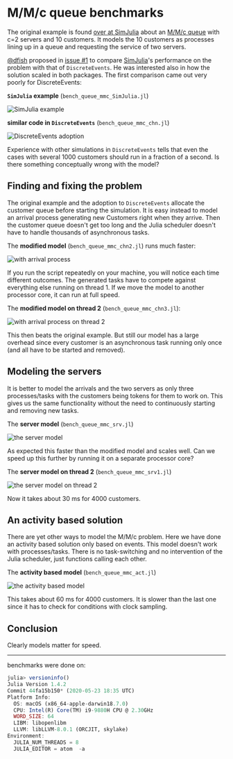 # M/M/c queue benchmarks

The original example is found [over at SimJulia](https://github.com/BenLauwens/SimJulia.jl/blob/master/examples/queue_mmc.ipynb) about an [M/M/c queue](https://en.wikipedia.org/wiki/M/M/c_queue) with c=2 servers and 10 customers. It models the 10 customers as processes lining up in a queue and requesting the service of two servers.

[@dfish](https://github.com/itsdfish) proposed in [issue #1](https://github.com/pbayer/DiscreteEventsCompanion.jl/issues/1) to compare [SimJulia](https://github.com/BenLauwens/SimJulia.jl)'s performance on the problem with that of `DiscreteEvents`. He was interested also in how the solution scaled in both packages. The first comparison came out very poorly for DiscreteEvents:

**`SimJulia` example** (`bench_queue_mmc_SimJulia.jl`)

![SimJulia example](img/bench_queue_mmc_SimJulia.png)

**similar code in `DiscreteEvents`** (`bench_queue_mmc_chn.jl`)

![DiscreteEvents adoption](img/bench_queue_mmc_chn.png)

Experience with other simulations in `DiscreteEvents` tells that even the cases with several 1000 customers should run in a fraction of a second. Is there something conceptually wrong with the model?

## Finding and fixing the problem

The original example and the adoption to `DiscreteEvents` allocate the customer queue before starting the simulation. It is easy instead to model an arrival process  generating new Customers right when they arrive. Then the customer queue doesn't get too long and the Julia scheduler doesn't have to handle thousands of asynchronous tasks.

The **modified model** (`bench_queue_mmc_chn2.jl`) runs much faster:

![with arrival process](img/bench_queue_mmc_chn2.png)

If you run the script repeatedly on your machine, you will notice each time different outcomes. The generated tasks have to compete against everything else running on thread 1. If we move the model to another processor core, it can run at full speed.

The **modified model on thread 2** (`bench_queue_mmc_chn3.jl`):

![with arrival process on thread 2](img/bench_queue_mmc_chn3.png)

This then beats the original example. But still our model has a large overhead since  every customer is an asynchronous task running only once (and all have to be started and removed).

## Modeling the servers

It is better to model the arrivals and the two servers as only three processes/tasks with the customers being tokens for them to work on. This gives us the same functionality without the need to continuously starting and removing new tasks.

The **server model** (`bench_queue_mmc_srv.jl`)

![the server model](img/bench_queue_mmc_srv.png)

As expected this faster than the modified model and scales well. Can we speed up this further by running it on a separate processor core?

The **server model on thread 2** (`bench_queue_mmc_srv1.jl`)

![the server model on thread 2](img/bench_queue_mmc_srv1.png)

Now it takes about 30 ms for 4000 customers.

## An activity based solution

There are yet other ways to model the M/M/c problem. Here we have done an activity based solution only based on events. This model doesn't work with processes/tasks. There is no task-switching and no intervention of the Julia scheduler, just functions calling each other.

The **activity based model** (`bench_queue_mmc_act.jl`)

![the activity based model](img/bench_queue_mmc_act.png)

This takes about 60 ms for 4000 customers. It is slower than the last one since it has to check for conditions with clock sampling.

## Conclusion

Clearly models matter for speed.

----
benchmarks were done on:

```julia
julia> versioninfo()
Julia Version 1.4.2
Commit 44fa15b150* (2020-05-23 18:35 UTC)
Platform Info:
  OS: macOS (x86_64-apple-darwin18.7.0)
  CPU: Intel(R) Core(TM) i9-9880H CPU @ 2.30GHz
  WORD_SIZE: 64
  LIBM: libopenlibm
  LLVM: libLLVM-8.0.1 (ORCJIT, skylake)
Environment:
  JULIA_NUM_THREADS = 8
  JULIA_EDITOR = atom  -a
```
